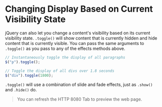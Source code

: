 # Changing Display Based on Current Visibility State

jQuery can also let you change a content's visibility based on its current visibility state. `.toggle()` will show content that is currently hidden and hide content that is currently visible. You can pass the same arguments to `.toggle()` as you pass to any of the effects methods above.

```js
// Instantaneously toggle the display of all paragraphs
$("p").toggle();

// Toggle the display of all divs over 1.8 seconds
$("div").toggle(1800);
```

`.toggle()` will use a combination of slide and fade effects, just as `.show()` and `.hide()` do.

> You can refresh the HTTP 8080 Tab to preview the web page.

